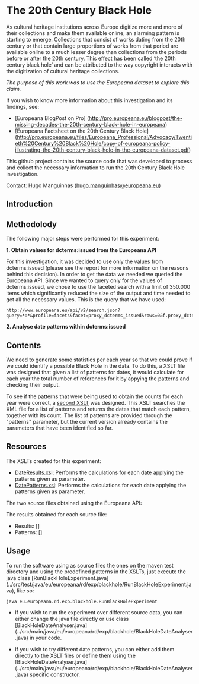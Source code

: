 # The 20th Century Black Hole

As cultural heritage institutions across Europe digitize more and more of their collections and
make them available online, an alarming pattern is starting to emerge. Collections that consist
of works dating from the 20th century or that contain large proportions of works from that
period are available online to a much lesser degree than collections from the periods before
or after the 20th century. This effect has been called ‘the 20th century black hole’ and can be
attributed to the way copyright interacts with the digitization of cultural heritage collections.

*The purpose of this work was to use the Europeana dataset to explore this claim.*

If you wish to know more information about this investigation and its findings, see: 
* [Europeana BlogPost on Pro] (http://pro.europeana.eu/blogpost/the-missing-decades-the-20th-century-black-hole-in-europeana)
* [Europeana Factsheet on the 20th Century Black Hole]
(http://pro.europeana.eu/files/Europeana_Professional/Advocacy/Twentieth%20Century%20Black%20Hole/copy-of-europeana-policy-illustrating-the-20th-century-black-hole-in-the-europeana-dataset.pdf)

This github project contains the source code that was developed to process and collect 
the necessary information to run the 20th Century Black Hole investigation. 

Contact: Hugo Manguinhas (hugo.manguinhas@europeana.eu)

## Introduction



 

## Methodolody

The following major steps were performed for this experiment:

**1. Obtain values for dcterms:issued from the Europeana API**

For this investigation, it was decided to use only the values from 
dcterms:issued (please see the report for more information on the reasons behind this decision).
In order to get the data we needed we queried the Europeana API. Since we wanted to
query only for the values of dcterms:issued, we chose to use the faceted search
with a limit of 350.000 items which significantly reduced the size of the output 
and time needed to get all the necessary values. This is the query that we have
used:
```
http://www.europeana.eu/api/v2/search.json?query=*:*&profile=facets&facet=proxy_dcterms_issued&rows=0&f.proxy_dcterms_issued.facet.limit=350000&wskey=api2demo
```

**2. Analyse date patterns within dcterms:issued**


## Contents

We need to generate some statistics per each year so that we could prove if
we could identify a possible Black Hole in the data. To do this, a XSLT file was
designed that given a list of patterns for dates, it would calculate for each 
year the total number of references for it by appying the patterns and checking their output.


To see if the patterns that were being used to obtain the counts for each year
were correct, a [second XSLT](DatePatterns.xsl) was designed. This XSLT searches the XML file
for a list of patterns and returns the dates that match each pattern, together
with its count. The list of patterns are provided through the "patterns"
parameter, but the current version already contains the parameters that have 
been identified so far.


## Resources

The XSLTs created for this experiment:
* [DateResults.xsl](../src/main/resources/etc/blackhole/DateResults.xsl): 
Performs the calculations for each date applying the patterns given as parameter.
* [DatePatterns.xsl](../src/main/resources/etc/blackhole/DatePatterns.xsl): 
Performs the calculations for each date applying the patterns given as parameter.

The two source files obtained using the Europeana API:

The results obtained for each source file:
* Results: []
* Patterns: []

## Usage
To run the software using as source files the ones on the maven test directory 
and using the predefined patterns in the XSLTs, just execute the java class 
[RunBlackHoleExperiment.java]
(../src/test/java/eu/europeana/rd/exp/blackhole/RunBlackHoleExperiment.java), 
like so:
```
java eu.europeana.rd.exp.blackhole.RunBlackHoleExperiment
```

* If you wish to run the experiment over different source data, you can either 
change the java file directly or use class [BlackHoleDateAnalyser.java]
(../src/main/java/eu/europeana/rd/exp/blackhole/BlackHoleDateAnalyser.java) 
in your code.

* If you wish to try different date patterns, you can either add them directly 
to the XSLT files or define them using the [BlackHoleDateAnalyser.java]
(../src/main/java/eu/europeana/rd/exp/blackhole/BlackHoleDateAnalyser.java) 
specific constructor.
